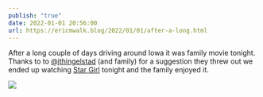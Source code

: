 ```yaml
---
publish: "true"
date: 2022-01-01 20:56:00
url: https://ericmwalk.blog/2022/01/01/after-a-long.html
---
```


After a long couple of days driving around Iowa it was family movie tonight. Thanks to to <a href="https://micro.blog/jthingelstad">@jthingelstad</a> (and family) for a suggestion they threw out we ended up watching [Star Girl](https://en.m.wikipedia.org/wiki/Stargirl_(film)) tonight and the family enjoyed it.

![](https://ericmwalk.blog/uploads/2022/33e8bd8b6e.jpg)

